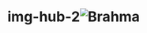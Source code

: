 # img-hub-2![Brahma](https://github.com/FlavioTomeOrbitDS/img-hub-2/assets/115179333/12eb8b79-48ab-474f-93e7-1bf91e13e5ca)
